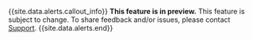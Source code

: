 {{site.data.alerts.callout_info}}
**This feature is in preview.** This feature is subject to change. To share feedback and/or issues, please contact [Support](https://support.cockroachlabs.com/hc/en-us).
{{site.data.alerts.end}}
